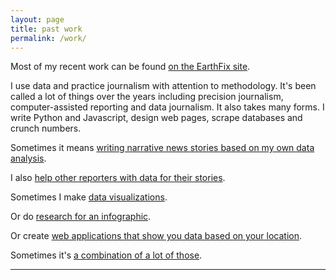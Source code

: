 ```yaml
---
layout: page
title: past work
permalink: /work/
---
```


Most of my recent work can be found [on the EarthFix site](http://www.opb.org/contributor/tony-schick/).  

I use data and practice journalism with attention to methodology. It's been called a lot of things over the years including precision journalism, computer-assisted reporting and data journalism. It also takes many forms. I write Python and Javascript, design web pages, scrape databases and crunch numbers.

Sometimes it means [writing narrative news stories based on my own data analysis](http://www.opb.org/news/series/portland-oregon-air-pollution-glass/neighbors-to-north-portland-polluter-say-deq-ignored-their-complaints/).

I also [help other reporters with data for their stories](http://www.opb.org/news/series/unprepared/unprepared-towns-along-coast-manage-tsunami-risk-in-different-ways/).

Sometimes I make [data visualizations](http://kuow.org/post/landslide-safety-all-over-map-washington).

Or do [research for an infographic](http://www.nationalgeographic.com/magazine/2016/03/global-food-waste-statistics/).

Or create [web applications that show you data based on your location](http://www.opb.org/aftershock).

Sometimes it's [a combination of a lot of those](http://www.opb.org/news/article/backlog-grows-for-rangelands/).

---
